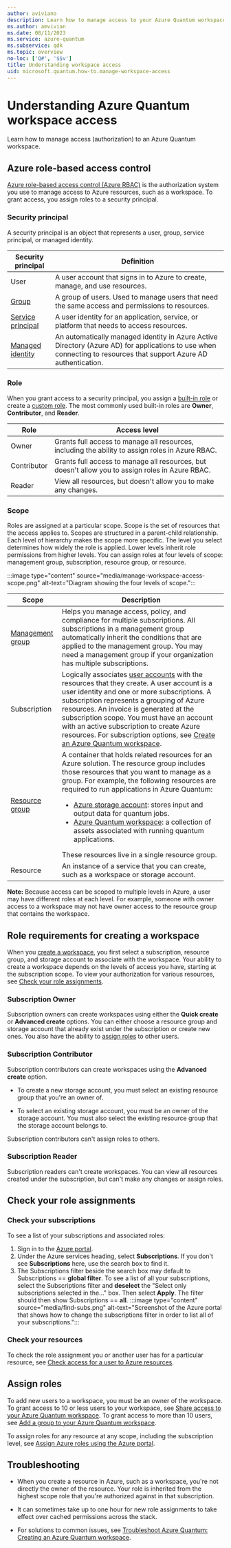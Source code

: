 ```yaml
---
author: aviviano
description: Learn how to manage access to your Azure Quantum workspace.
ms.author: amvivian
ms.date: 08/11/2023
ms.service: azure-quantum
ms.subservice: qdk
ms.topic: overview
no-loc: ['Q#', '$$v']
title: Understanding workspace access
uid: microsoft.quantum.how-to.manage-workspace-access
---
```


# Understanding Azure Quantum workspace access

Learn how to manage access (authorization) to an Azure Quantum workspace.

## Azure role-based access control

[Azure role-based access control (Azure RBAC)](/azure/role-based-access-control/overview) is the authorization system you use to manage access to Azure resources, such as a workspace. To grant access, you assign roles to a security principal. 

### Security principal

A security principal is an object that represents a user, group, service principal, or managed identity.

|Security principal|Definition|
|--|--|
|User|A user account that signs in to Azure to create, manage, and use resources.|
|[Group](xref:microsoft.quantum.how-to.bulk-add-users)|A group of users. Used to manage users that need the same access and permissions to resources.|
|[Service principal](xref:microsoft.quantum.optimization.authenticate-managed-identity)|A user identity for an application, service, or platform that needs to access resources.|
|[Managed identity](xref:microsoft.quantum.optimization.authenticate-service-principal)| An automatically managed identity in Azure Active Directory (Azure AD) for applications to use when connecting to resources that support Azure AD authentication.|

### Role

When you grant access to a security principal, you assign a [built-in role](/azure/role-based-access-control/built-in-roles) or create a [custom role](/azure/role-based-access-control/custom-roles). The most commonly used built-in roles are **Owner**, **Contributor**, and **Reader**.

|Role|Access level|
|--|--|
|Owner|Grants full access to manage all resources, including the ability to assign roles in Azure RBAC.|
|Contributor|Grants full access to manage all resources, but doesn't allow you to assign roles in Azure RBAC.|
|Reader|View all resources, but doesn't allow you to make any changes.|

### Scope

Roles are assigned at a particular scope. Scope is the set of resources that the access applies to. Scopes are structured in a parent-child relationship. Each level of hierarchy makes the scope more specific. The level you select determines how widely the role is applied. Lower levels inherit role permissions from higher levels. You can assign roles at four levels of scope: management group, subscription, resource group, or resource.

:::image type="content" source="media/manage-workspace-access-scope.png" alt-text="Diagram showing the four levels of scope.":::

|Scope|Description|
|-|-|
|[Management group](/azure/governance/management-groups/overview)| Helps you manage access, policy, and compliance for multiple subscriptions. All subscriptions in a management group automatically inherit the conditions that are applied to the management group. You may need a management group if your organization has multiple subscriptions.|
|Subscription|Logically associates [user accounts](/azure/role-based-access-control/rbac-and-directory-admin-roles#azure-account-and-azure-subscriptions) with the resources that they create. A user account is a user identity and one or more subscriptions. A subscription represents a grouping of Azure resources. An invoice is generated at the subscription scope. You must have an account with an active subscription to create Azure resources. For subscription options, see [Create an Azure Quantum workspace](xref:microsoft.quantum.how-to.workspace#prerequisites).|
|[Resource group](/azure/azure-resource-manager/management/manage-resource-groups-portal)|A container that holds related resources for an Azure solution. The resource group includes those resources that you want to manage as a group. For example, the following resources are required to run applications in Azure Quantum:<br><ul><li>[Azure storage account](/azure/storage/blobs/): stores input and output data for quantum jobs.</li><li>[Azure Quantum workspace](/azure/quantum/how-to-create-workspace): a collection of assets associated with running quantum applications.</li></ul> These resources live in a single resource group.|
|Resource|An instance of a service that you can create, such as a workspace or storage account.|

**Note:** Because access can be scoped to multiple levels in Azure, a user may have different roles at each level. For example, someone with owner access to a workspace may not have owner access to the resource group that contains the workspace.

## Role requirements for creating a workspace

When you [create a workspace](xref:microsoft.quantum.how-to.workspace), you first select a subscription, resource group, and storage account to associate with the workspace. Your ability to create a workspace depends on the levels of access you have, starting at the subscription scope. To view your authorization for various resources, see [Check your role assignments](#check-your-role-assignments). 

### Subscription Owner

Subscription owners can create workspaces using either the **Quick create** or **Advanced create** options. You can either choose a resource group and storage account that already exist under the subscription or create new ones. You also have the ability to [assign roles](#assign-roles) to other users.

### Subscription Contributor

Subscription contributors can create workspaces using the **Advanced create** option. 

- To create a new storage account, you must select an existing resource group that you're an owner of.

- To select an existing storage account, you must be an owner of the storage account. You must also select the existing resource group that the storage account belongs to.

Subscription contributors can't assign roles to others.

### Subscription Reader

Subscription readers can't create workspaces. You can view all resources created under the subscription, but can't make any changes or assign roles.

## Check your role assignments

### Check your subscriptions

To see a list of your subscriptions and associated roles:

1. Sign in to the [Azure portal](https://portal.azure.com).
1. Under the Azure services heading, select **Subscriptions**. If you don't see **Subscriptions** here, use the search box to find it. 
1. The Subscriptions filter beside the search box may default to Subscriptions == **global filter**. To see a list of all your subscriptions, select the Subscriptions filter and **deselect** the "Select only subscriptions selected in the..." box. Then select **Apply**. The filter should then show Subscriptions == **all**.
    :::image type="content" source="media/find-subs.png" alt-text="Screenshot of the Azure portal that shows how to change the subscriptions filter in order to list all of your subscriptions.":::

### Check your resources

To check the role assignment you or another user has for a particular resource, see [Check access for a user to Azure resources](/azure/role-based-access-control/check-access).

## Assign roles

To add new users to a workspace, you must be an owner of the workspace. To grant access to 10 or less users to your workspace, see [Share access to your Azure Quantum workspace](xref:microsoft.quantum.how-to.share-access-workspace). To grant access to more than 10 users, see [Add a group to your Azure Quantum workspace](xref:microsoft.quantum.how-to.bulk-add-users).


To assign roles for any resource at any scope, including the subscription level, see [Assign Azure roles using the Azure portal](/azure/role-based-access-control/role-assignments-portal).

## Troubleshooting

- When you create a resource in Azure, such as a workspace, you're not directly the owner of the resource. Your role is inherited from the highest scope role that you're authorized against in that subscription. 

- It can sometimes take up to one hour for new role assignments to take effect over cached permissions across the stack.

- For solutions to common issues, see [Troubleshoot Azure Quantum: Creating an Azure Quantum workspace](xref:microsoft.quantum.azure.common-issues#creating-an-azure-quantum-workspace).
